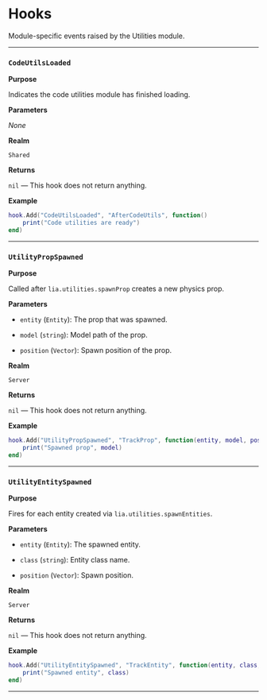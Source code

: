 # Hooks

Module-specific events raised by the Utilities module.

---

### `CodeUtilsLoaded`

**Purpose**

Indicates the code utilities module has finished loading.

**Parameters**

_None_

**Realm**

`Shared`

**Returns**

`nil` — This hook does not return anything.

**Example**

```lua
hook.Add("CodeUtilsLoaded", "AfterCodeUtils", function()
    print("Code utilities are ready")
end)
```

---

### `UtilityPropSpawned`

**Purpose**

Called after `lia.utilities.spawnProp` creates a new physics prop.

**Parameters**

* `entity` (`Entity`): The prop that was spawned.

* `model` (`string`): Model path of the prop.

* `position` (`Vector`): Spawn position of the prop.

**Realm**

`Server`

**Returns**

`nil` — This hook does not return anything.

**Example**

```lua
hook.Add("UtilityPropSpawned", "TrackProp", function(entity, model, position)
    print("Spawned prop", model)
end)
```

---

### `UtilityEntitySpawned`

**Purpose**

Fires for each entity created via `lia.utilities.spawnEntities`.

**Parameters**

* `entity` (`Entity`): The spawned entity.

* `class` (`string`): Entity class name.

* `position` (`Vector`): Spawn position.

**Realm**

`Server`

**Returns**

`nil` — This hook does not return anything.

**Example**

```lua
hook.Add("UtilityEntitySpawned", "TrackEntity", function(entity, class, position)
    print("Spawned entity", class)
end)
```

---

